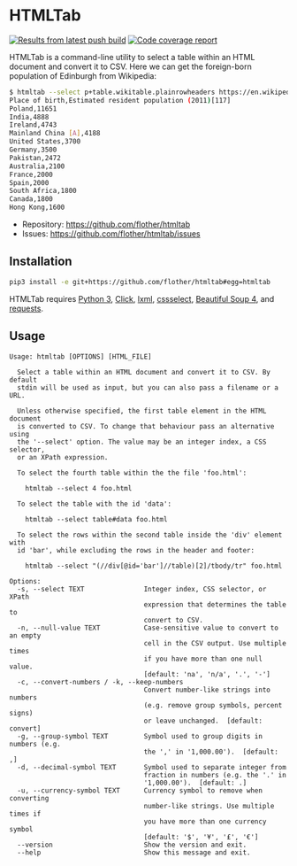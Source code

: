 # HTMLTab

[![Results from latest push build](https://travis-ci.org/flother/htmltab.svg)](https://travis-ci.org/flother/htmltab)
[![Code coverage report](https://codecov.io/gh/flother/htmltab/branch/master/graph/badge.svg)](https://codecov.io/gh/flother/htmltab)

HTMLTab is a command-line utility to select a table within an HTML document and convert it to CSV. Here we can get the foreign-born population of Edinburgh from Wikipedia:

```sh
$ htmltab --select p+table.wikitable.plainrowheaders https://en.wikipedia.org/wiki/Edinburgh
Place of birth,Estimated resident population (2011)[117]
Poland,11651
India,4888
Ireland,4743
Mainland China [A],4188
United States,3700
Germany,3500
Pakistan,2472
Australia,2100
France,2000
Spain,2000
South Africa,1800
Canada,1800
Hong Kong,1600
```

* Repository: <https://github.com/flother/htmltab>
* Issues: <https://github.com/flother/htmltab/issues>

## Installation

```sh
pip3 install -e git+https://github.com/flother/htmltab#egg=htmltab
```

HTMLTab requires [Python 3], [Click], [lxml], [cssselect], [Beautiful Soup 4],
and [requests].

## Usage

```text
Usage: htmltab [OPTIONS] [HTML_FILE]

  Select a table within an HTML document and convert it to CSV. By default
  stdin will be used as input, but you can also pass a filename or a URL.

  Unless otherwise specified, the first table element in the HTML document
  is converted to CSV. To change that behaviour pass an alternative using
  the '--select' option. The value may be an integer index, a CSS selector,
  or an XPath expression.

  To select the fourth table within the the file 'foo.html':

    htmltab --select 4 foo.html

  To select the table with the id 'data':

    htmltab --select table#data foo.html

  To select the rows within the second table inside the 'div' element with
  id 'bar', while excluding the rows in the header and footer:

    htmltab --select "(//div[@id='bar']//table)[2]/tbody/tr" foo.html

Options:
  -s, --select TEXT               Integer index, CSS selector, or XPath
                                  expression that determines the table to
                                  convert to CSV.
  -n, --null-value TEXT           Case-sensitive value to convert to an empty
                                  cell in the CSV output. Use multiple times
                                  if you have more than one null value.
                                  [default: 'na', 'n/a', '.', '-']
  -c, --convert-numbers / -k, --keep-numbers
                                  Convert number-like strings into numbers
                                  (e.g. remove group symbols, percent signs)
                                  or leave unchanged.  [default: convert]
  -g, --group-symbol TEXT         Symbol used to group digits in numbers (e.g.
                                  the ',' in '1,000.00').  [default: ,]
  -d, --decimal-symbol TEXT       Symbol used to separate integer from
                                  fraction in numbers (e.g. the '.' in
                                  '1,000.00').  [default: .]
  -u, --currency-symbol TEXT      Currency symbol to remove when converting
                                  number-like strings. Use multiple times if
                                  you have more than one currency symbol
                                  [default: '$', '¥', '£', '€']
  --version                       Show the version and exit.
  --help                          Show this message and exit.
```

[Python 3]: https://docs.python.org/3/
[Click]: http://click.pocoo.org/6/
[lxml]: http://lxml.de
[cssselect]: https://pythonhosted.org/cssselect/
[Beautiful Soup 4]: https://www.crummy.com/software/BeautifulSoup/
[requests]: http://python-requests.org/
